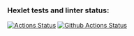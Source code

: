 ### Hexlet tests and linter status:
[![Actions Status](https://github.com/StandyBee/php-project-lvl2/workflows/hexlet-check/badge.svg)](https://github.com/StandyBee/php-project-lvl2/actions)
[![Github Actions Status](https://github.com/StandyBee/php-project-lvl2/workflows/CI/badge.svg)](https://github.com/StandyBee/php-project-lvl2/actions)